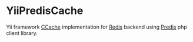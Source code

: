 YiiPredisCache
==============

Yii framework [CCache](http://www.yiiframework.com/doc/api/1.1/CCache) implementation for [Redis](http://redis.io/) backend using [Predis](https://github.com/nrk/predis) php client library.

